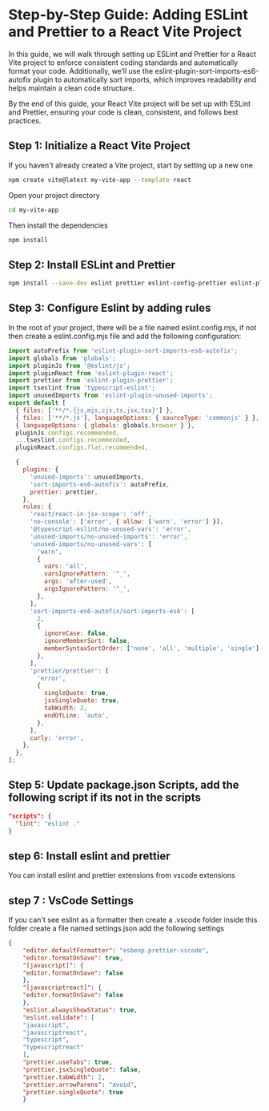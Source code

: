 # Step-by-Step Guide: Adding ESLint and Prettier to a React Vite Project
In this guide, we will walk through setting up ESLint and Prettier for a React Vite project to enforce consistent coding standards and automatically format your code. Additionally, we’ll use the eslint-plugin-sort-imports-es6-autofix plugin to automatically sort imports, which improves readability and helps maintain a clean code structure.

By the end of this guide, your React Vite project will be set up with ESLint and Prettier, ensuring your code is clean, consistent, and follows best practices.

## Step 1: Initialize a React Vite Project
If you haven't already created a Vite project, start by setting up a new one
```bash
npm create vite@latest my-vite-app --template react
```
Open your project directory 
```bash
cd my-vite-app
```
Then install the dependencies

```bash
npm install
```
## Step 2: Install ESLint and Prettier
```bash
npm install --save-dev eslint prettier eslint-config-prettier eslint-plugin-prettier eslint-plugin-react eslint-plugin-unused-imports @eslint/js eslint-plugin-sort-imports-es6-autofix
```
## Step 3: Configure Eslint by adding rules
In the root of your project, there will be a file named eslint.config.mjs, if not then create a eslint.config.mjs file and add the following configuration:
```javascript
import autoPrefix from 'eslint-plugin-sort-imports-es6-autofix';
import globals from 'globals';
import pluginJs from '@eslint/js';
import pluginReact from 'eslint-plugin-react';
import prettier from 'eslint-plugin-prettier';
import tseslint from 'typescript-eslint';
import unusedImports from 'eslint-plugin-unused-imports';
export default [
  { files: ['**/*.{js,mjs,cjs,ts,jsx,tsx}'] },
  { files: ['**/*.js'], languageOptions: { sourceType: 'commonjs' } },
  { languageOptions: { globals: globals.browser } },
  pluginJs.configs.recommended,
  ...tseslint.configs.recommended,
  pluginReact.configs.flat.recommended,

  {
    plugins: {
      'unused-imports': unusedImports,
      'sort-imports-es6-autofix': autoPrefix,
      prettier: prettier,
    },
    rules: {
      'react/react-in-jsx-scope': 'off',
      'no-console': ['error', { allow: ['warn', 'error'] }],
      '@typescript-eslint/no-unused-vars': 'error',
      'unused-imports/no-unused-imports': 'error',
      'unused-imports/no-unused-vars': [
        'warn',
        {
          vars: 'all',
          varsIgnorePattern: '^_',
          args: 'after-used',
          argsIgnorePattern: '^_',
        },
      ],
      'sort-imports-es6-autofix/sort-imports-es6': [
        2,
        {
          ignoreCase: false,
          ignoreMemberSort: false,
          memberSyntaxSortOrder: ['none', 'all', 'multiple', 'single'],
        },
      ],
      'prettier/prettier': [
        'error',
        {
          singleQuote: true,
          jsxSingleQuote: true,
          tabWidth: 2,
          endOfLine: 'auto',
        },
      ],
      curly: 'error',
    },
  },
];

```

## Step 5: Update package.json Scripts, add the following script if its not in the scripts
```json
"scripts": {
  "lint": "eslint ."
}
```

## step 6: Install eslint and prettier
You can install eslint and prettier extensions from vscode extensions

## step 7 : VsCode Settings

If you can't see eslint as a formatter then create a .vscode folder inside this folder create a file named settings.json add the following settings 
```json
{
    "editor.defaultFormatter": "esbenp.prettier-vscode",
    "editor.formatOnSave": true,
    "[javascript]": {
    "editor.formatOnSave": false
    },
    "[javascriptreact]": {
    "editor.formatOnSave": false
    },
    "eslint.alwaysShowStatus": true,
    "eslint.validate": [
    "javascript",
    "javascriptreact",
    "typescript",
    "typescriptreact"
    ],
    "prettier.useTabs": true,
    "prettier.jsxSingleQuote": false,
    "prettier.tabWidth": 2,
    "prettier.arrowParens": "avoid",
    "prettier.singleQuote": true
    }
```
